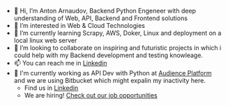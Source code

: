 - 👋 Hi, I’m Anton Arnaudov, Backend Python Engeneer with deep understanding of Web, API, Backend and Frontend solutions  
- 👀 I’m interested in Web & Cloud Technologies
- 🌱 I’m currently learning Scrapy, AWS, Doker, Linux and deployment on a local linux web server
- 🤝 I’m looking to collaborate on inspiring and futuristic projects in which i could help with my Backend development and testing knowleage.
- 📫 You can reach me in [Linkedin](https://www.linkedin.com/in/anton-arnaudov/)
- 💼 I'm currently working as API Dev with Python at [Audience Platform](https://www.audienceplatform.tv/) and we are using Bitbucket which might expalin my inactivity here.
  - Find us in [Linkedin](https://www.linkedin.com/company/audience-platform/)
  - We are hiring! [Check out our job opportunities](https://dev.bg/company/audience-platform/#jobs)

<!---
antonarnaudov/antonarnaudov is a ✨ special ✨ repository because its `README.md` (this file) appears on your GitHub profile.
You can click the Preview link to take a look at your changes.
--->
